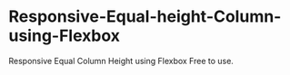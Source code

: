 # Responsive-Equal-height-Column-using-Flexbox
Responsive Equal Column Height using Flexbox
Free to use.
